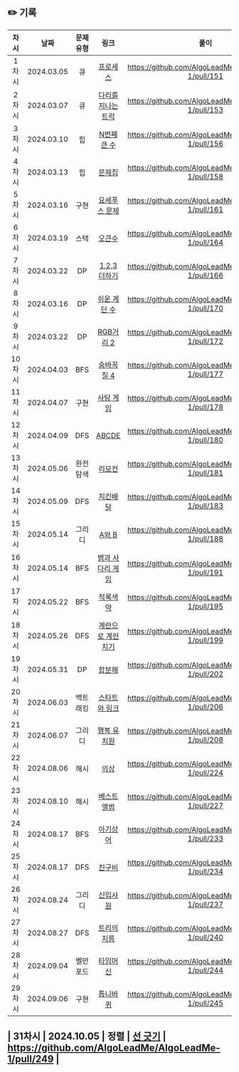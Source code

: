 ## ✏️ 기록

|  차시  |    날짜    | 문제유형 |                                         링크                                          |                        풀이                         |
| :----: | :--------: | :------: | :-----------------------------------------------------------------------------------: | :-------------------------------------------------: |
| 1차시  | 2024.03.05 |    큐    |      [프로세스](https://school.programmers.co.kr/learn/courses/30/lessons/42587)      | https://github.com/AlgoLeadMe/AlgoLeadMe-1/pull/151 |
| 2차시  | 2024.03.07 |    큐    | [다리를 지나는 트럭](https://school.programmers.co.kr/learn/courses/30/lessons/42583) | https://github.com/AlgoLeadMe/AlgoLeadMe-1/pull/153 |
| 3차시  | 2024.03.10 |    힙    |                  [N번째 큰 수](https://www.acmicpc.net/problem/2075)                  | https://github.com/AlgoLeadMe/AlgoLeadMe-1/pull/156 |
| 4차시  | 2024.03.13 |    힙    |                    [문제집](https://www.acmicpc.net/problem/1766)                     | https://github.com/AlgoLeadMe/AlgoLeadMe-1/pull/158 |
| 5차시  | 2024.03.16 |   구현   |                 [요세푸스 문제](https://www.acmicpc.net/problem/1158)                 | https://github.com/AlgoLeadMe/AlgoLeadMe-1/pull/161 |
| 6차시  | 2024.03.19 |   스택   |                    [오큰수](https://www.acmicpc.net/problem/17298)                    | https://github.com/AlgoLeadMe/AlgoLeadMe-1/pull/164 |
| 7차시  | 2024.03.22 |    DP    |                 [1,2,3 더하기](https://www.acmicpc.net/problem/9095)                  | https://github.com/AlgoLeadMe/AlgoLeadMe-1/pull/166 |
| 8차시  | 2024.03.16 |    DP    |                 [쉬운 계단 수](https://www.acmicpc.net/problem/10844)                 | https://github.com/AlgoLeadMe/AlgoLeadMe-1/pull/170 |
| 9차시  | 2024.03.22 |    DP    |                  [RGB거리 2](https://www.acmicpc.net/problem/17404)                   | https://github.com/AlgoLeadMe/AlgoLeadMe-1/pull/172 |
| 10차시 | 2024.04.03 |   BFS    |                  [숨바꼭질 4](https://www.acmicpc.net/problem/13913)                  | https://github.com/AlgoLeadMe/AlgoLeadMe-1/pull/177 |
| 11차시 | 2024.04.07 |   구현   |                   [사탕 게임](https://www.acmicpc.net/problem/9095)                   | https://github.com/AlgoLeadMe/AlgoLeadMe-1/pull/178 |
| 12차시 | 2024.04.09 |   DFS    |                    [ABCDE](https://www.acmicpc.net/problem/13023)                     | https://github.com/AlgoLeadMe/AlgoLeadMe-1/pull/180 |
| 13차시 | 2024.05.06 | 완전탐색 |                    [리모컨](https://www.acmicpc.net/problem/1107)                     | https://github.com/AlgoLeadMe/AlgoLeadMe-1/pull/181 |
| 14차시 | 2024.05.09 |   DFS    |                   [치킨배달](https://www.acmicpc.net/problem/15686)                   | https://github.com/AlgoLeadMe/AlgoLeadMe-1/pull/183 |
| 15차시 | 2024.05.14 |  그리디  |                    [A와 B](https://www.acmicpc.net/problem/12904)                     | https://github.com/AlgoLeadMe/AlgoLeadMe-1/pull/188 |
| 16차시 | 2024.05.14 |   BFS    |               [뱀과 사다리 게임](https://www.acmicpc.net/problem/16928)               | https://github.com/AlgoLeadMe/AlgoLeadMe-1/pull/191 |
| 17차시 | 2024.05.22 |   BFS    |                   [적록색약](https://www.acmicpc.net/problem/10026)                   | https://github.com/AlgoLeadMe/AlgoLeadMe-1/pull/195 |
| 18차시 | 2024.05.26 |   DFS    |              [계란으로 계란치기](https://www.acmicpc.net/problem/16987)               | https://github.com/AlgoLeadMe/AlgoLeadMe-1/pull/199 |
| 19차시 | 2024.05.31 |    DP    |                    [합분해](https://www.acmicpc.net/problem/2225)                     | https://github.com/AlgoLeadMe/AlgoLeadMe-1/pull/202 |
| 20차시 | 2024.06.03 | 백트래킹 |                [스타트와 링크](https://www.acmicpc.net/problem/14889)                 | https://github.com/AlgoLeadMe/AlgoLeadMe-1/pull/206 |
| 21차시 | 2024.06.07 |  그리디  |                 [행복 유치원](https://www.acmicpc.net/problem/13164)                  | https://github.com/AlgoLeadMe/AlgoLeadMe-1/pull/208 |
| 22차시 | 2024.08.06 |   해시   |        [의상](https://school.programmers.co.kr/learn/courses/30/lessons/42578)        | https://github.com/AlgoLeadMe/AlgoLeadMe-1/pull/224 |
| 23차시 | 2024.08.10 |   해시   |     [베스트앨범](https://school.programmers.co.kr/learn/courses/30/lessons/42579)     | https://github.com/AlgoLeadMe/AlgoLeadMe-1/pull/227 |
| 24차시 | 2024.08.17 |   BFS    |                   [아기상어](https://www.acmicpc.net/problem/16236)                   | https://github.com/AlgoLeadMe/AlgoLeadMe-1/pull/233 |
| 25차시 | 2024.08.17 |   DFS    |                    [친구비](https://www.acmicpc.net/problem/16562)                    | https://github.com/AlgoLeadMe/AlgoLeadMe-1/pull/234 |
| 26차시 | 2024.08.24 |  그리디  |                   [신입사원](https://www.acmicpc.net/problem/1946)                    | https://github.com/AlgoLeadMe/AlgoLeadMe-1/pull/237 |
| 27차시 | 2024.08.27 |   DFS    |                  [트리의 지름](https://www.acmicpc.net/problem/1967)                  | https://github.com/AlgoLeadMe/AlgoLeadMe-1/pull/240 |
| 28차시 | 2024.09.04 | 벨만포드 |                   [타임머신](https://www.acmicpc.net/problem/11657)                   | https://github.com/AlgoLeadMe/AlgoLeadMe-1/pull/244 |
| 29차시 | 2024.09.06 |   구현   |                   [톱니바퀴](https://www.acmicpc.net/problem/14891)                   | https://github.com/AlgoLeadMe/AlgoLeadMe-1/pull/245 |

## | 31차시 | 2024.10.05 | 정렬 | [선 긋기](https://www.acmicpc.net/problem/2170) | https://github.com/AlgoLeadMe/AlgoLeadMe-1/pull/249 |

